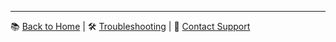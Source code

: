 ---
📚 [Back to Home](README.md) | 🛠 [Troubleshooting](TroubleshootingFAQ.md) | 💬 [Contact Support](ContactSupportCommunity.md)
